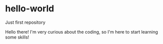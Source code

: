 # hello-world
Just first repository

Hello there! I'm very curious about the coding, so I'm here to start learning some skills!
